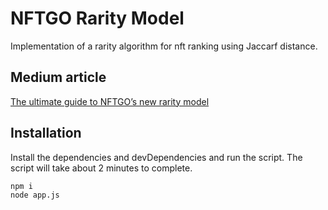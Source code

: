 # NFTGO Rarity Model

Implementation of a rarity algorithm for nft ranking using Jaccarf distance.

## Medium article

[The ultimate guide to NFTGO’s new rarity model](https://nftgo.medium.com/the-ultimate-guide-to-nftgos-new-rarity-model-3f2265dd0e23)

## Installation

Install the dependencies and devDependencies and run the script.
The script will take about 2 minutes to complete.

```sh
npm i
node app.js
```

